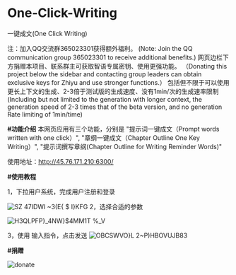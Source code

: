 # One-Click-Writing
一键成文(One Click Writing)

注：加入QQ交流群365023301获得额外福利。
(Note: Join the QQ communication group 365023301 to receive additional benefits.)
网页边栏下方捐赠本项目、联系群主可获取智语专属密钥、使用更强功能。
（Donating this project below the sidebar and contacting group leaders can obtain exclusive keys for Zhiyu and use stronger functions.）
包括但不限于可以使用更长上下文的生成、2-3倍于测试版的生成速度、没有1min/次的生成速率限制
(Including but not limited to the generation with longer context, the generation speed of 2-3 times that of the beta version, and no generation Rate limiting of 1min/time)

**#功能介绍**
本网页应用有三个功能，分别是
"提示词一键成文（Prompt words written with one click）", 
"章纲一键成文（Chapter Outline One Key Writing）",
"提示词撰写章纲(Chapter Outline for Writing Reminder Words)"

使用地址：http://45.76.171.210:6300/


**#使用教程**

1，下拉用户系统，完成用户注册和登录

![SZ 47IDWI ~3(E{ $ I}KFG](https://github.com/x6888/One-Click-Writing/assets/113955041/dba6138a-f7e4-4717-939f-e1f6c543627f)
2，选择合适的参数

![H3QLPFP}_4NW}$4MM1T %_V](https://github.com/x6888/One-Click-Writing/assets/113955041/acaab6b0-5a4d-4eec-a64f-32d831a8b097)

3，使用
输入指令，点击发送
![OBCSWVO}L 2~P)HBOVUJB83](https://github.com/x6888/One-Click-Writing/assets/113955041/80259798-a0ce-40b8-98ad-023d78ff42f4)


**#捐赠**

![donate](https://github.com/x6888/One-Click-Writing/assets/113955041/92959457-748b-41c9-a1bf-fefa24b2430d)

